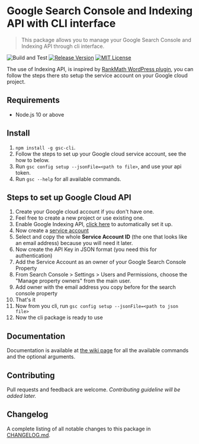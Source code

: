 # Google Search Console and Indexing API with CLI interface

> This package allows you to manage your  Google Search Console and Indexing API through cli interface.

![Build and Test](https://github.com/ivankristianto/google-search-console-cli/workflows/Build%20and%20Test/badge.svg) [![Release Version](https://img.shields.io/github/release/ivankristianto/google-search-console-cli.svg)](https://github.com/ivankristianto/google-search-console-cli/releases/latest) [![MIT License](https://img.shields.io/github/license/ivankristianto/google-search-console-cli.svg)](https://github.com/ivankristianto/google-search-console-cli/blob/master/LICENSE)

The use of Indexing API, is inspired by [RankMath WordPress plugin](https://rankmath.com/blog/google-indexing-api/), you can follow the steps there sto setup the service account on your Google cloud project.

## Requirements

* Node.js 10 or above

## Install

1. `npm install -g gsc-cli`.
1. Follow the steps to set up your Google cloud service account, see the how to below.
1. Run `gsc config setup --jsonFile=<path to file>`, and use your api token.
1. Run `gsc --help` for all available commands.

## Steps to set up Google Cloud API

1. Create your Google cloud account if you don't have one.
1. Feel free to create a new project or use existing one.
1. Enable Google Indexing API, [click here](https://console.developers.google.com/flows/enableapi?apiid=indexing.googleapis.com&credential=client_key) to automatically set it up.
1. Now create a [service account](https://console.developers.google.com/iam-admin/serviceaccounts)
1. Select and copy the whole **Service Account ID** (the one that looks like an email address) because you will need it later.
1. Now create the API Key in JSON format (you need this for authentication)
1. Add the Service Account as an owner of your Google Search Console Property
1. From Search Console > Settings > Users and Permissions, choose the "Manage property owners" from the main user.
1. Add owner with the email address you copy before for the search console property
1. That's it
1. Now from you cli, run `gsc config setup --jsonFile=<path to json file>`
1. Now the cli package is ready to use

## Documentation

Documentation is available at [the wiki page](https://github.com/ivankristianto/google-search-console-cli/wiki) for all the available commands and the optional arguments.

## Contributing

Pull requests and feedback are welcome. _Contributing guideline will be added later._

## Changelog

A complete listing of all notable changes to this package in [CHANGELOG.md](https://github.com/ivankristianto/google-search-console-cli/blob/master/CHANGELOG.md).
